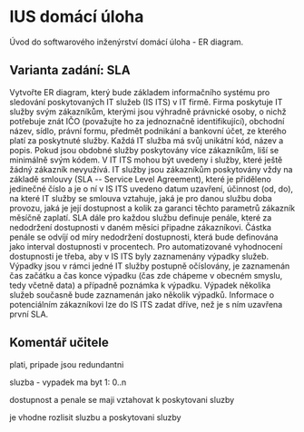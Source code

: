 # IUS domácí úloha

Úvod do softwarového inženýrství domácí úloha - ER diagram.

## Varianta zadání: SLA

Vytvořte ER diagram, který bude základem informačního systému pro sledování poskytovaných IT služeb (IS ITS) v IT firmě. Firma poskytuje IT služby svým zákazníkům, kterými jsou výhradně právnické osoby, o nichž potřebuje znát IČO (považujte ho za jednoznačně identifikující), obchodní název, sídlo, právní formu, předmět podnikání a bankovní účet, ze kterého platí za poskytnuté služby. Každá IT služba má svůj unikátní kód, název a popis. Pokud jsou obdobné služby poskytovány více zákazníkům, liší se minimálně svým kódem. V IT ITS mohou být uvedeny i služby, které ještě žádný zákazník nevyužívá. IT služby jsou zákazníkům poskytovány vždy na základě smlouvy (SLA -- Service Level Agreement), které je přiděleno jedinečné číslo a je o ní v IS ITS uvedeno datum uzavření, účinnost (od, do), na které IT služby se smlouva vztahuje, jaká je pro danou službu doba provozu, jaká je její dostupnost a kolik za garanci těchto parametrů zákazník měsíčně zaplatí. SLA dále pro každou službu definuje penále, které za nedodržení dostupnosti v daném měsíci připadne zákazníkovi. Částka penále se odvíjí od míry nedodržení dostupnosti, která bude definována jako interval dostupnosti v procentech. Pro automatizované vyhodnocení dostupnosti je třeba, aby v IS ITS byly zaznamenány výpadky služeb. Výpadky jsou v rámci jedné IT služby postupně očíslovány, je zaznamenán čas začátku a čas konce výpadku (čas zde chápeme v obecném smyslu, tedy včetně data) a případně poznámka k výpadku. Výpadek několika služeb současně bude zaznamenán jako několik výpadků. Informace o potenciálním zákazníkovi lze do IS ITS zadat dříve, než je s ním uzavřena první SLA.

## Komentář učitele

plati, pripade jsou redundantni

sluzba - vypadek ma byt 1: 0..n

dostupnost a penale se maji vztahovat k poskytovani sluzby

je vhodne rozlisit sluzbu a poskytovani sluzby